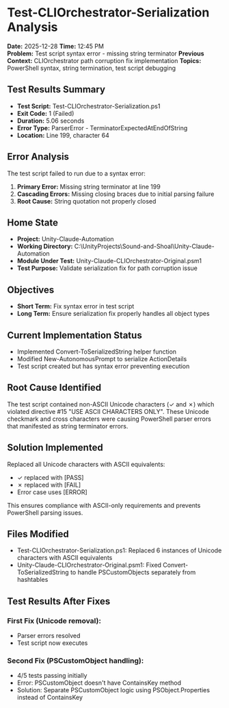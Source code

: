 # Test-CLIOrchestrator-Serialization Analysis
**Date:** 2025-12-28
**Time:** 12:45 PM  
**Problem:** Test script syntax error - missing string terminator
**Previous Context:** CLIOrchestrator path corruption fix implementation
**Topics:** PowerShell syntax, string termination, test script debugging

## Test Results Summary
- **Test Script:** Test-CLIOrchestrator-Serialization.ps1
- **Exit Code:** 1 (Failed)
- **Duration:** 5.06 seconds
- **Error Type:** ParserError - TerminatorExpectedAtEndOfString
- **Location:** Line 199, character 64

## Error Analysis
The test script failed to run due to a syntax error:
1. **Primary Error:** Missing string terminator at line 199
2. **Cascading Errors:** Missing closing braces due to initial parsing failure
3. **Root Cause:** String quotation not properly closed

## Home State
- **Project:** Unity-Claude-Automation
- **Working Directory:** C:\UnityProjects\Sound-and-Shoal\Unity-Claude-Automation
- **Module Under Test:** Unity-Claude-CLIOrchestrator-Original.psm1
- **Test Purpose:** Validate serialization fix for path corruption issue

## Objectives
- **Short Term:** Fix syntax error in test script
- **Long Term:** Ensure serialization fix properly handles all object types

## Current Implementation Status
- Implemented Convert-ToSerializedString helper function
- Modified New-AutonomousPrompt to serialize ActionDetails
- Test script created but has syntax error preventing execution

## Root Cause Identified
The test script contained non-ASCII Unicode characters (✓ and ✗) which violated directive #15 "USE ASCII CHARACTERS ONLY". These Unicode checkmark and cross characters were causing PowerShell parser errors that manifested as string terminator errors.

## Solution Implemented
Replaced all Unicode characters with ASCII equivalents:
- ✓ replaced with [PASS]
- ✗ replaced with [FAIL] 
- Error case uses [ERROR]

This ensures compliance with ASCII-only requirements and prevents PowerShell parsing issues.

## Files Modified
- Test-CLIOrchestrator-Serialization.ps1: Replaced 6 instances of Unicode characters with ASCII equivalents
- Unity-Claude-CLIOrchestrator-Original.psm1: Fixed Convert-ToSerializedString to handle PSCustomObjects separately from hashtables

## Test Results After Fixes
### First Fix (Unicode removal):
- Parser errors resolved
- Test script now executes

### Second Fix (PSCustomObject handling):
- 4/5 tests passing initially
- Error: PSCustomObject doesn't have ContainsKey method
- Solution: Separate PSCustomObject logic using PSObject.Properties instead of ContainsKey